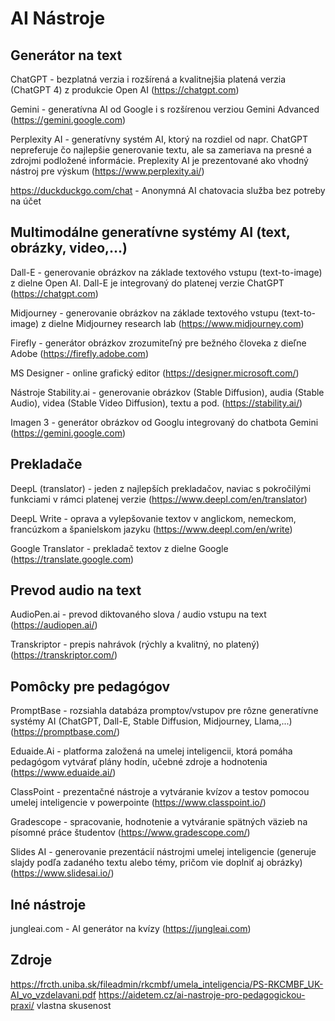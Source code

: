 # AI Nástroje
## Generátor na text
ChatGPT - bezplatná verzia i rozšírená a kvalitnejšia platená verzia (ChatGPT 4)
z produkcie Open AI (https://chatgpt.com)

Gemini - generatívna AI od Google i s rozšírenou verziou Gemini Advanced (https://gemini.google.com)

Perplexity AI - generatívny systém AI, ktorý na rozdiel od napr. ChatGPT nepreferuje
čo najlepšie generovanie textu, ale sa zameriava na presné a zdrojmi podložené
informácie. Preplexity AI je prezentované ako vhodný nástroj pre výskum (https://www.perplexity.ai/)

https://duckduckgo.com/chat - Anonymná AI chatovacia služba bez potreby na účet
## Multimodálne generatívne systémy AI (text, obrázky, video,...)
Dall-E - generovanie obrázkov na základe textového vstupu (text-to-image) z dielne
Open AI. Dall-E je integrovaný do platenej verzie ChatGPT (https://chatgpt.com)

Midjourney - generovanie obrázkov na základe textového vstupu (text-to-image)
z dielne Midjourney research lab (https://www.midjourney.com)

Firefly - generátor obrázkov zrozumiteľný pre bežného človeka z dieľne Adobe (https://firefly.adobe.com)

MS Designer - online grafický editor (https://designer.microsoft.com/)

Nástroje Stability.ai - generovanie obrázkov (Stable Diffusion), audia (Stable Audio),
videa (Stable Video Diffusion), textu a pod. (https://stability.ai/)

Imagen 3 - generátor obrázkov od Googlu integrovaný do chatbota Gemini (https://gemini.google.com)

## Prekladače
DeepL (translator) - jeden z najlepších prekladačov, naviac s pokročilými funkciami
v rámci platenej verzie (https://www.deepl.com/en/translator)

DeepL Write - oprava a vylepšovanie textov v anglickom, nemeckom, francúzkom a španielskom jazyku (https://www.deepl.com/en/write)

Google Translator - prekladač textov z dielne Google (https://translate.google.com)

## Prevod audio na text
AudioPen.ai - prevod diktovaného slova / audio vstupu na text (https://audiopen.ai/)

Transkriptor - prepis nahrávok (rýchly a kvalitný, no platený) (https://transkriptor.com/)

## Pomôcky pre pedagógov
PromptBase - rozsiahla databáza promptov/vstupov pre rôzne generatívne systémy AI
(ChatGPT, Dall-E, Stable Diffusion, Midjourney, Llama,...) (https://promptbase.com/)

Eduaide.Ai - platforma založená na umelej inteligencii, ktorá pomáha pedagógom vytvárať
plány hodín, učebné zdroje a hodnotenia (https://www.eduaide.ai/)

ClassPoint - prezentačné nástroje a vytváranie kvízov a testov pomocou umelej inteligencie v powerpointe (https://www.classpoint.io/)

Gradescope - spracovanie, hodnotenie a vytváranie spätných väzieb na písomné práce
študentov (https://www.gradescope.com/)

Slides AI - generovanie prezentácií nástrojmi umelej inteligencie (generuje slajdy podľa
zadaného textu alebo témy, pričom vie doplniť aj obrázky) (https://www.slidesai.io/)

## Iné nástroje
jungleai.com - AI generátor na kvízy (https://jungleai.com)

## Zdroje
https://frcth.uniba.sk/fileadmin/rkcmbf/umela_inteligencia/PS-RKCMBF_UK-AI_vo_vzdelavani.pdf
https://aidetem.cz/ai-nastroje-pro-pedagogickou-praxi/
vlastna skusenost
